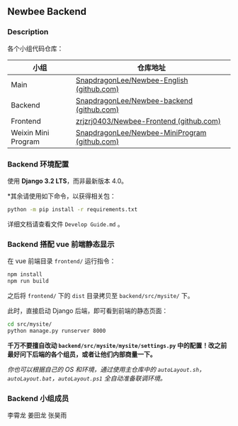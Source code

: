 ##  Newbee Backend



### Description

各个小组代码仓库：

| 小组                | 仓库地址                                                     |
| ------------------- | ------------------------------------------------------------ |
| Main                | [SnapdragonLee/Newbee-English (github.com)](https://github.com/SnapdragonLee/Newbee-English) |
| Backend             | [SnapdragonLee/Newbee-backend (github.com)](https://github.com/SnapdragonLee/Newbee-backend) |
| Frontend            | [zrjzrj0403/Newbee-Frontend (github.com)](https://github.com/zrjzrj0403/Newbee-Frontend) |
| Weixin Mini Program | [SnapdragonLee/Newbee-MiniProgram (github.com)](https://github.com/SnapdragonLee/Newbee-MiniProgram) |



### Backend 环境配置

使用 **Django 3.2 LTS**，而非最新版本 4.0。



*其余请使用如下命令，以获得相关包：

```bash
python -m pip install -r requirements.txt 
```



详细文档请查看文件 `Develop Guide.md` 。



### Backend 搭配 vue 前端静态显示

在 vue 前端目录 `frontend/` 运行指令：

```bash
npm install
npm run build
```



之后将 `frontend/` 下的 `dist` 目录拷贝至 `backend/src/mysite/` 下。

此时，直接启动 Django 后端，即可看到前端的静态页面：

```bash
cd src/mysite/
python manage.py runserver 8000
```



**千万不要擅自改动 `backend/src/mysite/mysite/settings.py` 中的配置！改之前最好问下后端的各个组员，或者让他们内部商量一下。**



*你也可以根据自己的 OS 和环境，通过使用主仓库中的 `autoLayout.sh`，`autoLayout.bat`，`autoLayout.ps1` 全自动准备联调环境。*



### Backend 小组成员

李霄龙 姜田龙 张昊雨